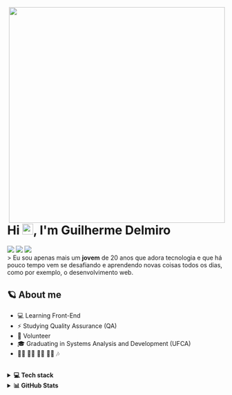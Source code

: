 <img align="right" height="500em" src="https://raw.githubusercontent.com/gist/guilhermehub12/6087a503a929fd6c2b96285dd442f69d/raw/6d6a881c2f02278973328b12eedfd5aafed174b1/github-card.svg">
<h1>Hi <img width="25px" src="https://raw.githubusercontent.com/kaueMarques/kaueMarques/master/hi.gif">, I'm Guilherme Delmiro</h1>
  <div>
    <a href="mailto:guilhermedelmiro11@gmail.com" target="_blank"><img src="https://img.shields.io/badge/-Gmail-D14836?style=for-the-badge&amp;logo=gmail&amp;logoColor=white" target="_blank"></a>  
    <a href="https://www.linkedin.com/in/guilhermedelmiro/" target="_blank"><img src="https://img.shields.io/badge/-LinkedIn-0077B5?style=for-the-badge&amp;logo=linkedin&amp;logoColor=white" target="_blank"></a> 
    <a href="https://codepen.io/guilhermee12/" target="_blank"><img src="https://img.shields.io/badge/-CodePen.io-000000?style=for-the-badge&amp;logo=codepen&amp;logoColor=white" target="_blank"></a> 
   </div>
> Eu sou apenas mais um <b>jovem</b> de 20 anos que adora tecnologia e que há pouco tempo vem se desafiando e aprendendo novas coisas todos os dias, como por exemplo, o desenvolvimento web.

<br />

## 🪐 About me
  - 💻 Learning Front-End
  - :zap: Studying Quality Assurance (QA)
  - 🎯 Volunteer
  - 🎓 Graduating in Systems Analysis and Development (UFCA)
  - 🏊‍♂️ 🚴‍♂️ 🏃‍♂️ 🏋️‍♂️ 🎶

<br />

<details>
  <summary><b>💻 Tech stack</b></summary>
    
  ## 🤿 Technologies:
  - HTML5
  - CSS3
  - JavaScript

  ## 🤓 Learnin':
  - ReactJS
  - Next.js
  - TailwindCSS
  - Sass
  - PostgreSQL

  ## 🔬 Tools:
  - Git
  - Figma
  - Trello
  - Linux
  - Notion
  
</details>

<details>
  <summary><b>📊 GitHub Stats</b></summary>
  <br/>
  <a href="https://github.com/guilhermehub12">
    <div>
  <img height="180em" src="https://github-readme-streak-stats.herokuapp.com/?user=guilhermehub12&theme=blue-green"/>
    </div>
    <div>
    <img height="100%" src="https://github-readme-stats.vercel.app/api/top-langs/?username=guilhermehub12&theme=blue-green"/>
      </div>
      <div>
  <img height="180em" src="https://github-readme-stats.vercel.app/api?username=guilhermehub12&theme=blue-green"/>
        </div>
</a>
</details>

 <!-- ![Snake Animation](https://github.com/guilhermehub12/guilhermehub12/blob/output/github-contribution-grid-snake.svg) -->
